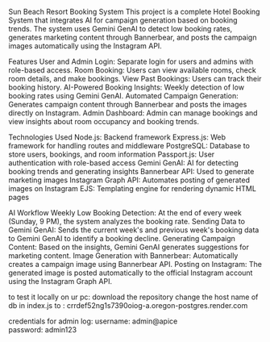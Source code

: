 Sun Beach Resort Booking System
This project is a complete Hotel Booking System that integrates AI for campaign generation based on booking trends. The system uses Gemini GenAI to detect low booking rates, generates marketing content through Bannerbear, and posts the campaign images automatically using the Instagram API.

Features
User and Admin Login: Separate login for users and admins with role-based access.
Room Booking: Users can view available rooms, check room details, and make bookings.
View Past Bookings: Users can track their booking history.
AI-Powered Booking Insights: Weekly detection of low booking rates using Gemini GenAI.
Automated Campaign Generation: Generates campaign content through Bannerbear and posts the images directly on Instagram.
Admin Dashboard: Admin can manage bookings and view insights about room occupancy and booking trends.

Technologies Used
Node.js: Backend framework
Express.js: Web framework for handling routes and middleware
PostgreSQL: Database to store users, bookings, and room information
Passport.js: User authentication with role-based access
Gemini GenAI: AI for detecting booking trends and generating insights
Bannerbear API: Used to generate marketing images
Instagram Graph API: Automates posting of generated images on Instagram
EJS: Templating engine for rendering dynamic HTML pages

AI Workflow
Weekly Low Booking Detection: At the end of every week (Sunday, 9 PM), the system analyzes the booking rate.
Sending Data to Gemini GenAI: Sends the current week's and previous week's booking data to Gemini GenAI to identify a booking decline.
Generating Campaign Content: Based on the insights, Gemini GenAI generates suggestions for marketing content.
Image Generation with Bannerbear: Automatically creates a campaign image using Bannerbear API.
Posting on Instagram: The generated image is posted automatically to the official Instagram account using the Instagram Graph API.

to test it locally on ur pc:
download the repository
change the host name of db in index.js to : crrdef52ng1s7390oiog-a.oregon-postgres.render.com

credentials for admin log:
username: admin@apice                                                   
password: admin123

